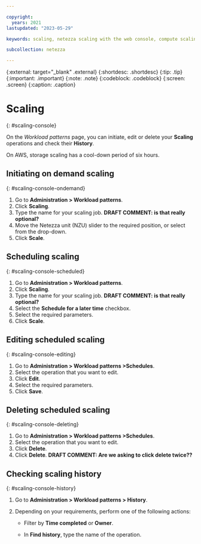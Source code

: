 ```yaml
---

copyright:
  years: 2021
lastupdated: "2023-05-29"

keywords: scaling, netezza scaling with the web console, compute scaling

subcollection: netezza

---
```


{:external: target="_blank" .external}
{:shortdesc: .shortdesc}
{:tip: .tip}
{:important: .important}
{:note: .note}
{:codeblock: .codeblock}
{:screen: .screen}
{:caption: .caption}

# Scaling
{: #scaling-console}

On the *Workload patterns* page, you can initiate, edit or delete your **Scaling** operations and check their **History**.

On AWS, storage scaling has a cool-down period of six hours.

## Initiating on demand scaling
{: #scaling-console-ondemand}

1. Go to **Administration > Workload patterns**.
1. Click **Scaling**.
1. Type the name for your scaling job. **DRAFT COMMENT: is that really optional?**
1. Move the Netezza unit (NZU) slider to the required position, or select from the drop-down.
1. Click **Scale**.

## Scheduling scaling
{: #scaling-console-scheduled}

1. Go to **Administration > Workload patterns**.
1. Click **Scaling**.
1. Type the name for your scaling job. **DRAFT COMMENT: is that really optional?**
1. Select the **Schedule for a later time** checkbox.
1. Select the required parameters.
1. Click **Scale**.

## Editing scheduled scaling
{: #scaling-console-editing}

1. Go to **Administration > Workload patterns >Schedules**.
1. Select the operation that you want to edit.
1. Click **Edit**.
1. Select the required parameters.
1. Click **Save**.

## Deleting scheduled scaling
{: #scaling-console-deleting}

1. Go to **Administration > Workload patterns >Schedules**.
1. Select the operation that you want to edit.
1. Click **Delete**.
1. Click **Delete**. **DRAFT COMMENT: Are we asking to click delete twice??**

## Checking scaling history
{: #scaling-console-history}

1. Go to **Administration > Workload patterns > History**.
1. Depending on your requirements, perform one of the following actions:

   - Filter by **Time completed** or **Owner**.

   - In **Find history**, type the name of the operation.
